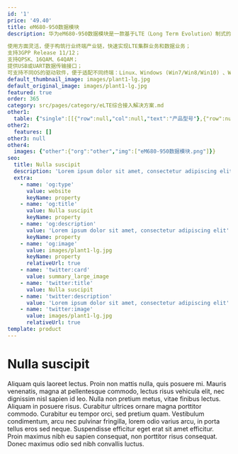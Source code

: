 ```yaml
---
id: '1'
price: '49.40'
title: eM680-950数据模块
description: 华为eM680-950数据模块是一款基于LTE（Long Term Evolution）制式的Mini PCIe数据模块，该模块集成到终端中，作为LTE Modem使用，提供无线数据接口，实现空口数据传输功能，主要应用于行业客户进行终端二次开发。主要特点如下：

使用方面灵活，便于构筑行业终端产业链，快速实现LTE集群业务和数据业务；
支持3GPP Release 11/12；
支持QPSK、16QAM、64QAM；
提供USB或UART数据传输接口；
可支持不同OS的驱动软件，便于适配不同终端：Linux、Windows (Win7/Win8/Win10) 、WinCE6.0。
default_thumbnail_image: images/plant1-lg.jpg
default_original_image: images/plant1-lg.jpg
featured: true
order: 365
category: src/pages/category/eLTE综合接入解决方案.md
other1: 
  table: {"single":[[{"row":null,"col":null,"text":"产品型号"},{"row":null,"col":null,"text":"eM680-950 数据模块"}],[{"row":null,"col":null,"text":"尺寸（高×宽×深）\n"},{"row":null,"col":null,"text":"50.95mm × 30mm × 4.75mm （不含连接器）\n"}],[{"row":null,"col":null,"text":"重量"},{"row":null,"col":null,"text":"≤20g"}],[{"row":null,"col":null,"text":"Mini PCIe接口"},{"row":null,"col":null,"text":"通信接口：USB或UART接口\n电源接口：提供DC 3.3V电源\n睡眠唤醒接口：用于唤醒模块\nUSIM卡接口：提供SIM卡信号\n串口：1路2线UART接口（仅支持调试功能），1路4线UART接口"}],[{"row":null,"col":null,"text":"天线接口"},{"row":null,"col":null,"text":"2个天线接口，50Ω"}],[{"row":null,"col":null,"text":"储存温度"},{"row":null,"col":null,"text":"－40℃~＋85℃"}],[{"row":null,"col":null,"text":"湿度要求"},{"row":null,"col":null,"text":"相对湿度：5%～95%（无凝露）"}],[{"row":null,"col":null,"text":"工作频段"},{"row":null,"col":null,"text":"Band 60：5470 MHz to 5850 MHz"}],[{"row":null,"col":null,"text":"工作带宽"},{"row":null,"col":null,"text":"5MHz/10MHz/15MHz/20MHz"}]]}
other2:
  features: []
other3: null
other4:
  images: {"other":{"org":"other","img":["eM680-950数据模块.png"]}}
seo:
  title: Nulla suscipit
  description: 'Lorem ipsum dolor sit amet, consectetur adipiscing elit'
  extra:
    - name: 'og:type'
      value: website
      keyName: property
    - name: 'og:title'
      value: Nulla suscipit
      keyName: property
    - name: 'og:description'
      value: 'Lorem ipsum dolor sit amet, consectetur adipiscing elit'
      keyName: property
    - name: 'og:image'
      value: images/plant1-lg.jpg
      keyName: property
      relativeUrl: true
    - name: 'twitter:card'
      value: summary_large_image
    - name: 'twitter:title'
      value: Nulla suscipit
    - name: 'twitter:description'
      value: 'Lorem ipsum dolor sit amet, consectetur adipiscing elit'
    - name: 'twitter:image'
      value: images/plant1-lg.jpg
      relativeUrl: true
template: product
---
```


# Nulla suscipit

Aliquam quis laoreet lectus. Proin non mattis nulla, quis posuere mi. Mauris venenatis, magna at pellentesque commodo, lectus risus vehicula elit, nec dignissim nisl sapien id leo. Nulla non pretium metus, vitae finibus lectus. Aliquam in posuere risus. Curabitur ultrices ornare magna porttitor commodo. Curabitur eu tempor orci, sed pretium quam. Vestibulum condimentum, arcu nec pulvinar fringilla, lorem odio varius arcu, in porta tellus eros sed neque. Suspendisse efficitur eget erat sit amet efficitur. Proin maximus nibh eu sapien consequat, non porttitor risus consequat. Donec maximus odio sed nibh convallis luctus.